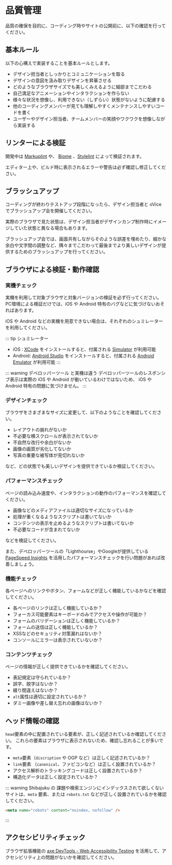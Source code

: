 # 品質管理

品質の確保を目的に、コーディング時やサイトの公開前に、以下の確認を行ってください。

## 基本ルール

以下の心構えで実装することを基本ルールとします。

- デザイン担当者としっかりとコミュニケーションを取る
- デザインの意図を汲み取りデザインを昇華させる
- どのようなブラウザサイズでも美しくみえるように細部までこだわる
- 自己満足なアニメーションやインタラクションを作らない
- 様々な状況を想像し、利用できない（しずらい）状態がないように配慮する
- 他のコーディングメンバーが見ても理解しやすくメンテナンスしやすいコードを書く
- ユーザーやデザイン担当者、チームメンバーの笑顔やワクワクを想像しながら実装する


## リンターによる検証

開発中は [Markuplint](https://marketplace.visualstudio.com/items?itemName=yusukehirao.vscode-markuplint) や、 [Biome](https://marketplace.visualstudio.com/items?itemName=biomejs.biome) 、[Stylelint](https://marketplace.visualstudio.com/items?itemName=stylelint.vscode-stylelint) によって検証されます。

エディター上や、ビルド時に表示されるエラーや警告は必ず確認し修正してください。


## ブラッシュアップ

コーディングが終わりテストアップ段階になったら、デザイン担当者と oVice でブラッシュアップ会を開催してください。

実際のブラウザで見た状態は、デザイン担当者がデザインカンプ制作時にイメージしていた状態と異なる場合もあります。

ブラッシュアップ会では、画面共有しながらそのような誤差を埋めたり、細かな余白や文字間の調整など、隅々までこだわって最後までより美しいデザインが提供するためのブラッシュアップを行ってください。




## ブラウザによる検証・動作確認



### 実機チェック

実機を利用して対象ブラウザと対象バージョンの検証を必ず行ってください。
PC環境による検証だけでは、iOS や Android 特有のバグなどに気づけないおそればあります。

iOS や Android などの実機を用意できない場合は、それぞれのシュミレーターを利用してください。


::: tip シュミレーター
-  iOS : [XCode](https://developer.apple.com/jp/xcode/) をインストールすると、付属される [Simulator](https://developer.apple.com/documentation/safari-developer-tools/installing-xcode-and-simulators) が利用可能
- Android: [Android Studio](https://developer.android.com/studio?hl=ja) をインストールすると、付属される [Android Emulator](https://developer.android.com/studio/run/emulator?hl=ja) が利用可能
:::


::: warning デベロッパーツール と実機は違う
デベロッパーツールのレスポンシブ表示は実際の iOS や Android が動いているわけではないため、 iOS や Android 特有の問題に気づけません。
:::



### デザインチェック

ブラウザをさまざまなサイズに変更して、以下のようなことを確認してください。

- レイアウトの崩れがないか
- 不必要な横スクロールが表示されてないか
- 不自然な改行や余白がないか
- 画像の画質が劣化してないか
- 写真の重要な被写体が見切れないか

など、どの状態でも美しいデザインを提供できているか検証してください。


### パフォーマンスチェック

ページの読み込み速度や、インタラクションの動作のパフォーマンスを確認してください。

- 画像などのメディアファイルは適切なサイズになっているか
- 処理が重くなるようなスクリプトは書いてないか
- コンテンツの表示を止めるようなスクリプトは書いてないか
- 不必要なコードが含まれてないか

などを検証してください。

また、デベロッパーツールの「Lighthourse」やGoogleが提供している [PageSpeed Insights](https://pagespeed.web.dev/) を活用したパフォーマンスチェックを行い問題があれば改善しましょう。


### 機能チェック

各ページへのリンクやボタン、フォームなどが正しく機能しているかなどを確認してください。

- 各ページのリンクは正しく機能しているか？
- フォーカス可能要素はキーボードのみでアクセスや操作が可能か？
- フォームのバリデーションは正しく機能しているか？
- フォームの送信は正しく機能しているか？
- XSSなどのセキュリティ対策漏れはないか？
- コンソールにエラーは表示されていないか？


### コンテンツチェック

ページの情報が正しく提供できているかを確認してください。

- 表記規定は守られているか？
- 誤字、脱字はないか？
- 綴り間違えはないか？
- `alt`属性は適切に設定されているか？
- ダミー画像や差し替え忘れの画像はないか？



## ヘッド情報の確認


`head`要素の中に配置されている要素が、正しく記述されているか確認してください。
これらの要素はブラウザに表示されないため、確認し忘れることが多いです。

- `meta`要素（`discription` や OGP など）は正しく記述されているか？
- `link`要素 （`canonical`、ファビコンなど）は正しく設置されているか？
- アクセス解析のトラッキングコードは正しく設置されているか？
- 構造化データは正しく設定されているか？


::: warning
Shibajuku の 課題や検索エンジンにインデックスされて欲しくないサイトは、`meta` 要素、または `robots.txt` などが正しく設置されているかを確認してください。

```html
<meta name="robots" content="noindex, nofollow" />
```
:::



## アクセシビリティチェック

ブラウザ拡張機能の [axe DevTools - Web Accessibility Testing](https://chromewebstore.google.com/detail/axe-devtools-web-accessib/lhdoppojpmngadmnindnejefpokejbdd?pli=1) を活用して、アクセシビリティ上の問題がないかを確認してください。

